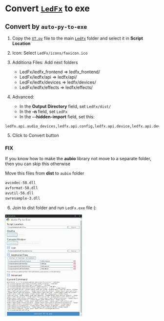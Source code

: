 # Convert [`LedFx`] to exe

## Convert by `auto-py-to-exe`

1. Copy the [`XT.py`] file to the main [`LedFx`] folder and select it in __Script Location__

2. Icon: Select `LedFx/icons/favicon.ico`
3. Additiona Files: Add next folders
   * LedFx/ledfx_frontend => ledfx_frontend/
   * LedFx/ledfx/api => ledfx/api/
   * LedFx/ledfx/devices => ledfx/devices/
   * LedFx/ledfx/effects => ledfx/effects/
4. Advanced: 
   * In the __Output Directory__ field, set `LedFx/dist/`
   * In the __-n__ field, set `LedFx`
   * In the __--hidden-import__ field, set this:
```
ledfx.api.audio_devices,ledfx.api.config,ledfx.api.device,ledfx.api.device_effects,ledfx.api.devices,ledfx.api.effect,ledfx.api.effects,ledfx.api.info,ledfx.api.presets,ledfx.api.schema,ledfx.api.schema_types,ledfx.api.utils,ledfx.api.websocket,ledfx.devices.FXMatrix,ledfx.devices.e131,ledfx.devices.udp,ledfx.effects.audio,ledfx.effects.beat(Reactive),ledfx.effects.effectlets,ledfx.effects.energy(Reactive),ledfx.effects.fade,ledfx.effects.gradient,ledfx.effects.math,ledfx.effects.mel,ledfx.effects.modulate,ledfx.effects.pitchSpectrum(Reactive),ledfx.effects.rain(Reactive),ledfx.effects.rainbow,ledfx.effects.scroll(Reactive),ledfx.effects.singleColor,ledfx.effects.spectrum(Reactive),ledfx.effects.strobe,ledfx.effects.temporal,ledfx.effects.wavelength(Reactive)
```

5. Click to Convert button

### FIX
If you know how to make the **aubio** library not move to a separate folder, then you can skip this otherwise

Move this files from __dist__ to `aubio` folder

```sh
avcodec-58.dll
avformat-58.dll
avutil-56.dll
swresample-3.dll
```

6. Join to dist folder and run `LedFx.exe` file (:

<img src="https://raw.githubusercontent.com/xTCry/LedFx2exe/master/scrn1.jpg" alt="screenshot1" title="Example" width="50%">

[`LedFx`]: https://github.com/xTCry/LedFx
[`XT.py`]: XT.py
